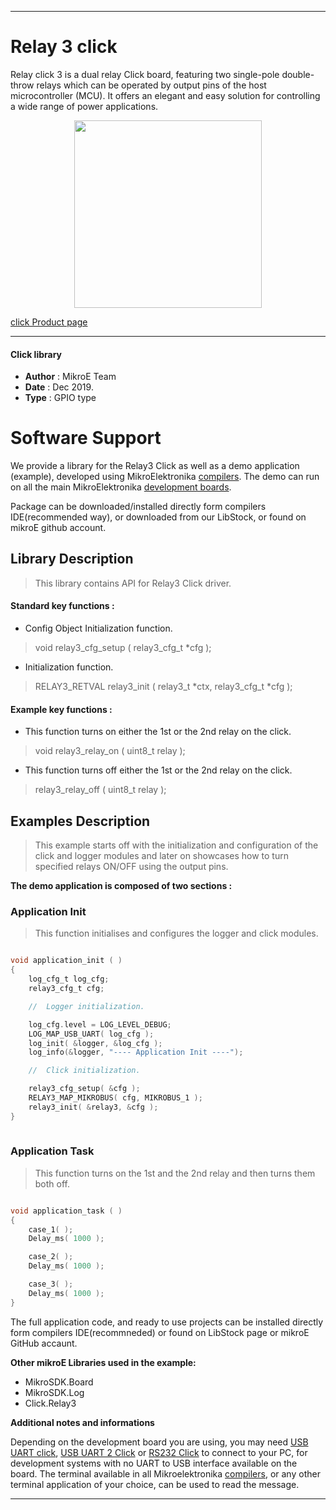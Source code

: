 
---
# Relay 3 click

Relay click 3 is a dual relay Click board, featuring two single-pole double-throw relays which can be operated by output pins of the host microcontroller (MCU). It offers an elegant and easy solution for controlling a wide range of power applications. 

<p align="center">
  <img src="https://download.mikroe.com/images/click_for_ide/relay3_click.png" height=300px>
</p>

[click Product page](<https://www.mikroe.com/relay-3-click>)

---

#### Click library 

- **Author**        : MikroE Team
- **Date**          : Dec 2019.
- **Type**          : GPIO type


# Software Support

We provide a library for the Relay3 Click 
as well as a demo application (example), developed using MikroElektronika 
[compilers](https://shop.mikroe.com/compilers). 
The demo can run on all the main MikroElektronika [development boards](https://shop.mikroe.com/development-boards).

Package can be downloaded/installed directly form compilers IDE(recommended way), or downloaded from our LibStock, or found on mikroE github account. 

## Library Description

> This library contains API for Relay3 Click driver.

#### Standard key functions :

- Config Object Initialization function.
> void relay3_cfg_setup ( relay3_cfg_t *cfg ); 
 
- Initialization function.
> RELAY3_RETVAL relay3_init ( relay3_t *ctx, relay3_cfg_t *cfg );

#### Example key functions :

- This function turns on either the 1st or the 2nd relay on the click.
> void relay3_relay_on ( uint8_t relay );
 
- This function turns off either the 1st or the 2nd relay on the click.
> relay3_relay_off ( uint8_t relay );

## Examples Description

> This example starts off with the initialization and configuration of the click and logger
  modules and later on showcases how to turn specified relays ON/OFF using the output pins.

**The demo application is composed of two sections :**

### Application Init 

> This function initialises and configures the logger and click modules.

```c

void application_init ( )
{
    log_cfg_t log_cfg;
    relay3_cfg_t cfg;

    //  Logger initialization.

    log_cfg.level = LOG_LEVEL_DEBUG;
    LOG_MAP_USB_UART( log_cfg );
    log_init( &logger, &log_cfg );
    log_info(&logger, "---- Application Init ----");

    //  Click initialization.

    relay3_cfg_setup( &cfg );
    RELAY3_MAP_MIKROBUS( cfg, MIKROBUS_1 );
    relay3_init( &relay3, &cfg );
}
  
```

### Application Task

> This function turns on the 1st and the 2nd relay and then turns them both off.

```c

void application_task ( )
{
    case_1( );
    Delay_ms( 1000 );

    case_2( );
    Delay_ms( 1000 );

    case_3( );
    Delay_ms( 1000 );
} 

```

The full application code, and ready to use projects can be  installed directly form compilers IDE(recommneded) or found on LibStock page or mikroE GitHub accaunt.

**Other mikroE Libraries used in the example:** 

- MikroSDK.Board
- MikroSDK.Log
- Click.Relay3

**Additional notes and informations**

Depending on the development board you are using, you may need 
[USB UART click](https://shop.mikroe.com/usb-uart-click), 
[USB UART 2 Click](https://shop.mikroe.com/usb-uart-2-click) or 
[RS232 Click](https://shop.mikroe.com/rs232-click) to connect to your PC, for 
development systems with no UART to USB interface available on the board. The 
terminal available in all Mikroelektronika 
[compilers](https://shop.mikroe.com/compilers), or any other terminal application 
of your choice, can be used to read the message.



---

